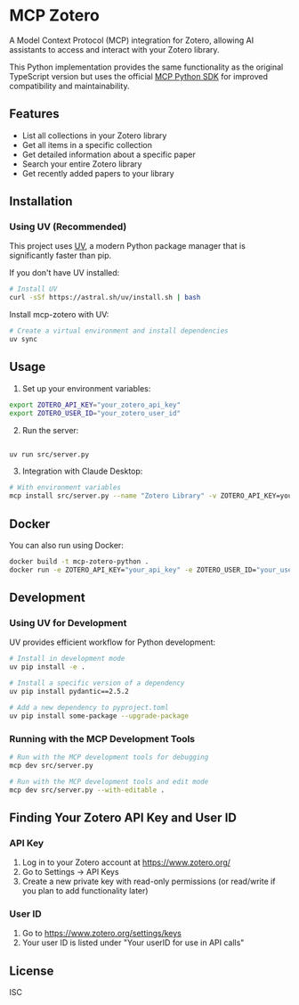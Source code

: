 # MCP Zotero

A Model Context Protocol (MCP) integration for Zotero, allowing AI assistants to access and interact with your Zotero library.

This Python implementation provides the same functionality as the original TypeScript version but uses the official [MCP Python SDK](https://github.com/modelcontextprotocol/python-sdk) for improved compatibility and maintainability.

## Features

- List all collections in your Zotero library
- Get all items in a specific collection
- Get detailed information about a specific paper
- Search your entire Zotero library
- Get recently added papers to your library

## Installation

### Using UV (Recommended)

This project uses [UV](https://github.com/astral-sh/uv), a modern Python package manager that is significantly faster than pip.

If you don't have UV installed:

```bash
# Install UV
curl -sSf https://astral.sh/uv/install.sh | bash
```

Install mcp-zotero with UV:

```bash
# Create a virtual environment and install dependencies
uv sync
```

## Usage

1. Set up your environment variables:

```bash
export ZOTERO_API_KEY="your_zotero_api_key"
export ZOTERO_USER_ID="your_zotero_user_id"
```

2. Run the server:

```bash

uv run src/server.py
```

3. Integration with Claude Desktop:

```bash
# With environment variables
mcp install src/server.py --name "Zotero Library" -v ZOTERO_API_KEY=your_key -v ZOTERO_USER_ID=your_id
```

## Docker

You can also run using Docker:

```bash
docker build -t mcp-zotero-python .
docker run -e ZOTERO_API_KEY="your_api_key" -e ZOTERO_USER_ID="your_user_id" mcp-zotero-python
```

## Development

### Using UV for Development

UV provides efficient workflow for Python development:

```bash
# Install in development mode
uv pip install -e .

# Install a specific version of a dependency
uv pip install pydantic==2.5.2

# Add a new dependency to pyproject.toml
uv pip install some-package --upgrade-package
```

### Running with the MCP Development Tools

```bash
# Run with the MCP development tools for debugging
mcp dev src/server.py

# Run with the MCP development tools and edit mode
mcp dev src/server.py --with-editable .
```

## Finding Your Zotero API Key and User ID

### API Key
1. Log in to your Zotero account at https://www.zotero.org/
2. Go to Settings → API Keys
3. Create a new private key with read-only permissions (or read/write if you plan to add functionality later)

### User ID
1. Go to https://www.zotero.org/settings/keys
2. Your user ID is listed under "Your userID for use in API calls"

## License

ISC
